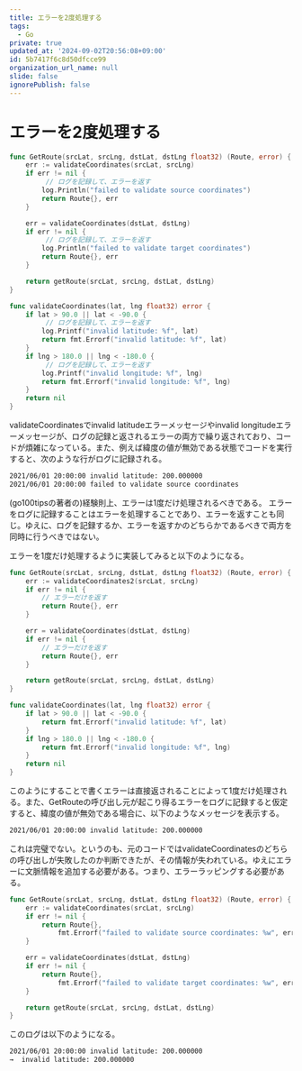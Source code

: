 ```yaml
---
title: エラーを2度処理する
tags:
  - Go
private: true
updated_at: '2024-09-02T20:56:08+09:00'
id: 5b7417f6c8d50dfcce99
organization_url_name: null
slide: false
ignorePublish: false
---
```

# エラーを2度処理する

```go
func GetRoute(srcLat, srcLng, dstLat, dstLng float32) (Route, error) {
	err := validateCoordinates(srcLat, srcLng)
	if err != nil {
         // ログを記録して、エラーを返す
		log.Println("failed to validate source coordinates")
		return Route{}, err
	}

	err = validateCoordinates(dstLat, dstLng)
	if err != nil {
         // ログを記録して、エラーを返す
		log.Println("failed to validate target coordinates")
		return Route{}, err
	}

	return getRoute(srcLat, srcLng, dstLat, dstLng)
}

func validateCoordinates(lat, lng float32) error {
	if lat > 90.0 || lat < -90.0 {
         // ログを記録して、エラーを返す
		log.Printf("invalid latitude: %f", lat)
		return fmt.Errorf("invalid latitude: %f", lat)
	}
	if lng > 180.0 || lng < -180.0 {
         // ログを記録して、エラーを返す
		log.Printf("invalid longitude: %f", lng)
		return fmt.Errorf("invalid longitude: %f", lng)
	}
	return nil
}
```

validateCoordinatesでinvalid latitudeエラーメッセージやinvalid longitudeエラーメッセージが、ログの記録と返されるエラーの両方で繰り返されており、コードが煩雑になっている。また、例えば緯度の値が無効である状態でコードを実行すると、次のような行がログに記録される。

```txt
2021/06/01 20:00:00 invalid latitude: 200.000000
2021/06/01 20:00:00 failed to validate source coordinates
```

(go100tipsの著者の)経験則上、エラーは1度だけ処理されるべきである。
エラーをログに記録することはエラーを処理することであり、エラーを返すことも同じ。ゆえに、ログを記録するか、エラーを返すかのどちらかであるべきで両方を同時に行うべきではない。

エラーを1度だけ処理するように実装してみると以下のようになる。

```go
func GetRoute(srcLat, srcLng, dstLat, dstLng float32) (Route, error) {
	err := validateCoordinates2(srcLat, srcLng)
	if err != nil {
        // エラーだけを返す
		return Route{}, err
	}

	err = validateCoordinates(dstLat, dstLng)
	if err != nil {
        // エラーだけを返す
		return Route{}, err
	}

	return getRoute(srcLat, srcLng, dstLat, dstLng)
}

func validateCoordinates(lat, lng float32) error {
	if lat > 90.0 || lat < -90.0 {
		return fmt.Errorf("invalid latitude: %f", lat)
	}
	if lng > 180.0 || lng < -180.0 {
		return fmt.Errorf("invalid longitude: %f", lng)
	}
	return nil
}
```


このようにすることで書くエラーは直接返されることによって1度だけ処理される。また、GetRouteの呼び出し元が起こり得るエラーをログに記録すると仮定すると、緯度の値が無効である場合に、以下のようなメッセージを表示する。

```txt
2021/06/01 20:00:00 invalid latitude: 200.000000
```

これは完璧でない。というのも、元のコードではvalidateCoordinatesのどちらの呼び出しが失敗したのか判断できたが、その情報が失われている。ゆえにエラーに文脈情報を追加する必要がある。つまり、エラーラッピングする必要がある。

```go
func GetRoute(srcLat, srcLng, dstLat, dstLng float32) (Route, error) {
	err := validateCoordinates(srcLat, srcLng)
	if err != nil {
		return Route{},
			fmt.Errorf("failed to validate source coordinates: %w", err)
	}

	err = validateCoordinates(dstLat, dstLng)
	if err != nil {
		return Route{},
			fmt.Errorf("failed to validate target coordinates: %w", err)
	}

	return getRoute(srcLat, srcLng, dstLat, dstLng)
}
```

このログは以下のようになる。

```txt
2021/06/01 20:00:00 invalid latitude: 200.000000
→  invalid latitude: 200.000000
```

